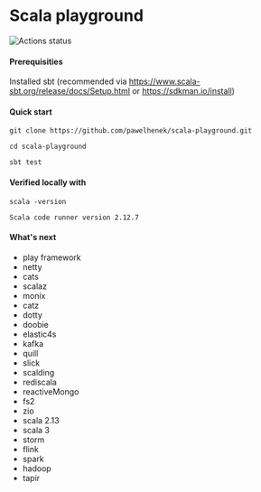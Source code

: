 Scala playground
===

![Actions status](https://action-badges.now.sh/pawelhenek/scala-playground)

#### Prerequisities

Installed sbt (recommended via https://www.scala-sbt.org/release/docs/Setup.html or https://sdkman.io/install)

#### Quick start

`git clone https://github.com/pawelhenek/scala-playground.git`

`cd scala-playground`

`sbt test`

#### Verified locally with

`scala -version`

`Scala code runner version 2.12.7`

#### What's next

- play framework
- netty
- cats
- scalaz
- monix
- catz
- dotty
- doobie
- elastic4s
- kafka
- quill
- slick
- scalding
- rediscala
- reactiveMongo
- fs2
- zio
- scala 2.13
- scala 3
- storm
- flink
- spark
- hadoop
- tapir
